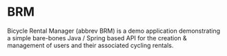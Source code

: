 # BRM
Bicycle Rental Manager (abbrev BRM) is a demo application demonstrating a simple bare-bones Java / Spring based API for the creation &amp; management of users and their associated cycling rentals.

